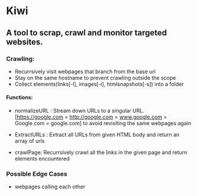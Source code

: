 # Kiwi
## A tool to scrap, crawl and monitor targeted websites.

### Crawling:

- Recurrsively visit webpages that branch from the base url
- Stay on the same hostname to prevent crawling outside the scope
- Collect elements(links[-l], images[-i], htmlsnapshots[-s]) into a folder 

#### Functions: 

- normalizeURL : Stream down URLs to a singular URL. [https://google.com = http://google.com = www.google.com = Google.com = google.com] to avoid revisiting the same webpages again

- ExtractURLs : Extract all URLs from given HTML body and return an array of urls

- crawlPage: Recurrsively crawl all the links in the given page and return elements encountered

### Possible Edge Cases

- webpages calling each other